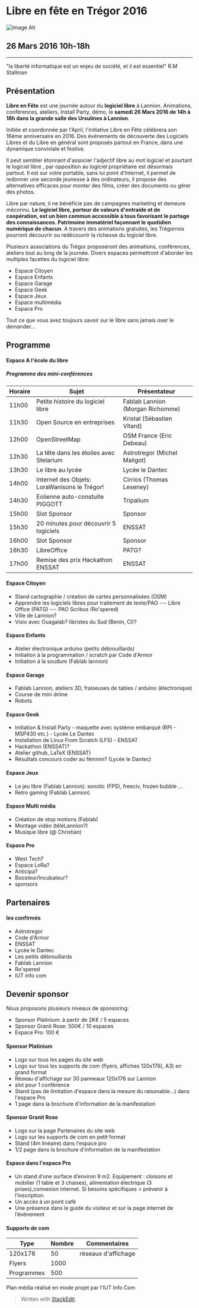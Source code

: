 Libre en fête en Trégor 2016
========================
![Image Alt](https://github.com/fablab-lannion/libre-en-fete-tregor/blob/master/www/img/LeFeT_no_bg_small.png)

26 Mars 2016 10h-18h
-------------------------------

----------

"la liberté informatique est un enjeu de société, et il est essentiel" R.M Stallman


Présentation
------------------
**Libre en Fête** est une journée autour du **logiciel libre** à Lannion. Animations, conférences, ateliers, Install Party, démo, le **samedi 26 Mars 2016 de 14h à 18h dans la grande salle des Ursulines à Lannion**.

 Initiée et coordonnée par l'April, l'initiative Libre en Fête célébrera son 16ème anniversaire en 2016. Des événements de découverte des Logiciels Libres et du Libre en général sont proposés partout en France, dans une dynamique conviviale et festive.

Il peut sembler étonnant d'associer l'adjectif libre au mot logiciel et pourtant le logiciel libre , par opposition au logiciel propriétaire est désormais partout. Il est sur votre portable, sans lui point d'Internet, il permet de redonner une seconde jeunesse à des ordinateurs, il propose des alternatives efficaces pour monter des films, créer des documents ou gérer des photos.

Libre par nature, il ne bénéficie pas de campagnes marketing et demeure méconnu. **Le logiciel libre, porteur de valeurs d'entraide et de coopération, est un bien commun accessible à tous favorisant le partage des connaissances. Patrimoine immatériel façonnant le quotidien numérique de chacun**. A travers des animations gratuites, les Trégorrois pourront découvrir ou redécouvrir la richesse du logiciel libre.

 Plusieurs associations du Trégor proposeront des animations, conférences, ateliers tout au long de la journée.
 Divers espaces permettront d'aborder les multiples facettes du logiciel libre:
 
 - Espace Citoyen
 - Espace Enfants
 - Espace Garage
 - Espace Geek
 - Espace Jeux
 - Espace multimédia
 - Espace Pro

Tout ce que vous avez toujours savoir sur le libre sans jamais oser le demander...


Programme
----------------
#### Espace A l'école du libre

##### Programme des mini-conférences

| Horaire | Sujet | Présentateur |
| --------|-------|--------------|
| 11h00 | Petite histoire du logiciel libre | Fablab Lannion (Morgan Richomme) |
| 11h30 | Open Source en entreprises | Kristal (Sébastien Vitard) |
| 12h00 | OpenStreetMap | OSM France (Eric Debeau) |
| 12h30 | La tête dans les étoiles avec Stelarium | Astrotregor (Michel Maligot) | 
| 13h30 | Le libre au lycée | Lycée le Dantec |
| 14h00 | Internet des Objets: LoraWanisons le Trégor! | Cirrios (Thomas Leseney) |
| 14h30 | Eolienne auto-constuite PIGGOTT | Tripalium |
| 15h00 | Slot Sponsor | Sponsor |
| 15h30 | 20 minutes pour découvrir 5 logiciels | ENSSAT |
| 16h00 | Slot Sponsor | Sponsor  |
| 16h30 | LibreOffice | PATG? |
| 17h00 | Remise des prix Hackathon ENSSAT | ENSSAT |


#### Espace Citoyen
- Stand cartographie / création de cartes personnalisées (OSM)
- Apprendre les logiciels libres pour traitement de texte/PAO
--- Libre Office  (PATG)
--- PAO Scribus (Ro'spered)
- Ville de Lannion?
- Visio avec Ouagalab? libristes du Sud (Benin, CI)?

#### Espace Enfants
- Atelier électronique arduino (petits débrouillards)
- Initiation à la programmation / scratch par Code d'Armor
- Initiation à la soudure (Fablab lannion)

#### Espace Garage
- Fablab Lannion, ateliers 3D, fraiseuses de tables / arduino (électronique)
- Course de mini drône
- Robots

#### Espace Geek
- Initiation & Install Party - maquette avec système embarqué (RPI - MSP430 etc.) - Lycée Le Dantec
- Installation de Linux From Scratch (LFS) - ENSSAT
- Hackathon (ENSSAT)?
- Atelier github, LaTeX (ENSSAT)
- Résultats concours coder au féminin? (Lycée le Dantec)

#### Espace Jeux
- Le jeu libre (Fablab Lannion): xonotic (FPS), freeciv, frozen bubble ...
- Retro gaming (Fablab Lannion)

#### Espace Multi média
- Création de stop motions (Fablab)
- Montage vidéo (téléLannion?)
- Musique libre (@ Christian)

#### Espace Pro
- West Tech?
- Espace LoRa?
- Anticipa? 
- Boosteur/Incubateur?
- sponsors


Partenaires
----------------
#### les confirmés
- Astrotregor
- Code d'Armor
- ENSSAT
- Lycée le Dantec
- Les petits débrouillards 
- Fablab Lannion
- Ro'spered
- IUT info com


Devenir sponsor 
---------------------
Nous proposons plusieurs niveaux de sponsoring:

- Sponsor Platinium: à partir de 2K€ /  5 espaces 
- Sponsor Granit Rose: 500€ / 10 espaces
- Espace Pro: 100 €

#### Sponsor Platinium
- Logo sur tous les pages du site web
- Logo sur tous les supports de com (flyers, affiches 120x176), A3) en grand format
- Réseau d'affichage sur 30 panneaux 120x176 sur Lannion 
- slot pour 1 conférence
- Stand (pas de limitation d'espace dans la mesure du raisonable...) dans l'espace Pro
- 1 page dans la brochure d'information de la manifestation

#### Sponsor Granit Rose
- Logo sur la page Partenaires du site web
- Logo sur les supports de com en petit format
- Stand (4m linéaire) dans l'espace pro
- 1/2 page dans la brochure d'information de la manifestation

#### Espace dans l'espace Pro
- Un stand d’une surface d’environ 9 m2. Equipement : cloisons et mobilier (1 table et 3 chaises), alimentation électrique (3 prises),connexion internet. Si besoins spécifiques > prévenir à l’inscription.
- Un accès à un point café
- Une présence dans le guide du visiteur et sur la page internet de l’événement

#### Supports de com

| Type | Nombre | Commentaires |
| -----|--------|--------------|
| 120x176 | 50 | réseaux d'affichage |
| Flyers | 1000 | |
| Programmes | 500 | |

Plan média réalisé en mode projet par l'IUT Info Com


> Written with [StackEdit](https://stackedit.io/).
